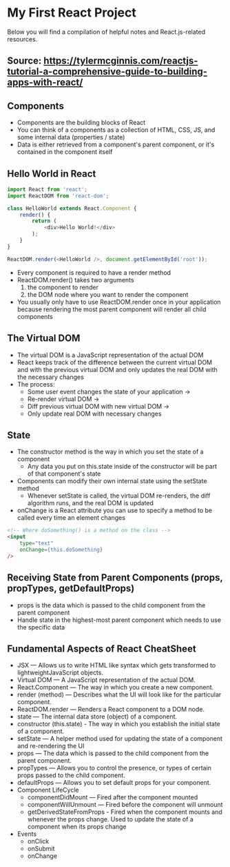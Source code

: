 # My First React Project

Below you will find a compilation of helpful notes and React.js-related resources.

## Source: https://tylermcginnis.com/reactjs-tutorial-a-comprehensive-guide-to-building-apps-with-react/

## Components

- Components are the building blocks of React
- You can think of a components as a collection of HTML, CSS, JS, and some internal data (properties / state)
- Data is either retrieved from a component's parent component, or it's contained in the component itself

## Hello World in React

```javascript
import React from 'react';
import ReactDOM from 'react-dom';

class HelloWorld extends React.Component {
    render() {
        return (
            <div>Hello World!</div>
        );
    }
}

ReactDOM.render(<HelloWorld />, document.getElementById('root'));
```

- Every component is required to have a render method
- ReactDOM.render() takes two arguments
    1. the component to render
    2. the DOM node where you want to render the component
- You usually only have to use ReactDOM.render once in your application because rendering the most parent component will render all child components

## The Virtual DOM
- The virtual DOM is a JavaScript representation of the actual DOM
- React keeps track of the difference between the current virtual DOM and with the previous virtual DOM and only updates the real DOM with the necessary changes
- The process:
  - Some user event changes the state of your application ->
  - Re-render virtual DOM ->
  - Diff previous virtual DOM with new virtual DOM ->
  - Only update real DOM with necessary changes

## State
- The constructor method is the way in which you set the state of a component
  - Any data you put on this.state inside of the constructor will be part of that component's state
- Components can modify their own internal state using the setState method
  - Whenever setState is called, the virtual DOM re-renders, the diff algorithm runs, and the real DOM is updated
- onChange is a React attribute you can use to specify a method to be called every time an element changes

```html
<!-- Where doSomething() is a method on the class -->
<input
    type="text"
    onChange={this.doSomething}
/>
```

## Receiving State from Parent Components (props, propTypes, getDefaultProps)
- props is the data which is passed to the child component from the parent component
- Handle state in the highest-most parent component which needs to use the specific data








## Fundamental Aspects of React CheatSheet
- JSX — Allows us to write HTML like syntax which gets transformed to lightweightJavaScript objects.
- Virtual DOM — A JavaScript representation of the actual DOM.
- React.Component — The way in which you create a new component.
- render (method) — Describes what the UI will look like for the particular component.
- ReactDOM.render — Renders a React component to a DOM node.
- state — The internal data store (object) of a component.
- constructor (this.state) - The way in which you establish the initial state of a component.
- setState — A helper method used for updating the state of a
component and re-rendering the UI
- props — The data which is passed to the child component
from the parent component.
- propTypes — Allows you to control the presence, or types of certain props passed to the child component.
- defaultProps — Allows you to set default props for your component.
- Component LifeCycle
  - componentDidMount — Fired after the component mounted
  - componentWillUnmount — Fired before the component will unmount
  - getDerivedStateFromProps - Fired when the component mounts and whenever the props change. Used to update the state of a component when its props change
- Events
  - onClick
  - onSubmit
  - onChange
